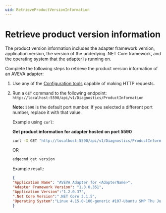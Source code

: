 ```yaml
---
uid: RetrieveProductVersionInformation
---
```


# Retrieve product version information

The product version information includes the adapter framework version, application version, the version of the underlying .NET Core framework, and the operating system that the adapter is running on.

Complete the following steps to retrieve the product version information of an AVEVA adapter:

1. Use any of the [Configuration tools](xref:ConfigurationTools) capable of making HTTP requests.
2. Run a `GET` command to the following endpoint: `http://localhost:5590/api/v1/Diagnostics/ProductInformation`

   **Note:** `5590` is the default port number. If you selected a different port number, replace it with that value.

   Example using `curl`:

   **Get product information for adapter hosted on port 5590**

   ```bash
   curl -X GET "http://localhost:5590/api/v1/Diagnostics/ProductInformation"
   ```

   OR 

   ```bash
   edgecmd get version
   ```

   Example result:

    ```json
    {
    "Application Name": "AVEVA Adapter for <AdapterName>",
    "Adapter Framework Version": "1.3.0.351",
    "Application Version":"1.2.0.37",
    ".Net Core Version":".NET Core 3.1.5",
    "Operating System":"Linux 4.15.0-106-generic #107-Ubuntu SMP Thu Jun 4 11:27:52 UTC 2020"
    }
    ```
